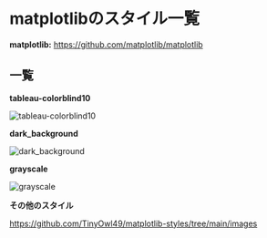 # matplotlibのスタイル一覧
**matplotlib:**
https://github.com/matplotlib/matplotlib

## 一覧

**tableau-colorblind10**

![tableau-colorblind10](https://user-images.githubusercontent.com/102298238/167239871-8ab35bf1-57bc-471d-aa20-8d6cf1a35442.png)

**dark_background**

![dark_background](https://user-images.githubusercontent.com/102298238/167239886-afabb413-d62f-4ef1-813d-2db72c301927.png)

**grayscale**

![grayscale](https://user-images.githubusercontent.com/102298238/167239912-a9772137-dc14-4540-bca3-a8a7bf1e8c71.png)

**その他のスタイル**

https://github.com/TinyOwl49/matplotlib-styles/tree/main/images
